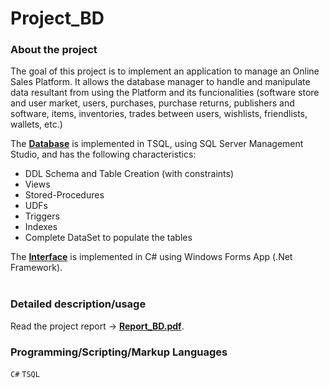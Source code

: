 # Project_BD

### About the project
The goal of this project is to implement an application to manage an Online Sales Platform. It allows the database manager to handle and manipulate data resultant from using the Platform and its funcionalities (software store and user market, users, purchases, purchase returns, publishers and software, items, inventories, trades between users, wishlists, friendlists, wallets, etc.)

The [**Database**](Database_SQL) is implemented in TSQL, using SQL Server Management Studio, and has the following characteristics:
  - DDL Schema and Table Creation (with constraints)
  - Views
  - Stored-Procedures
  - UDFs
  - Triggers
  - Indexes
  - Complete DataSet to populate the tables

   The [**Interface**](Final_Project) is implemented in C# using Windows Forms App (.Net Framework).
    <br/><br/>
    
### Detailed description/usage
Read the project report -> [**Report_BD.pdf**](Report_BD.pdf).

### Programming/Scripting/Markup Languages
`C#` `TSQL` 
